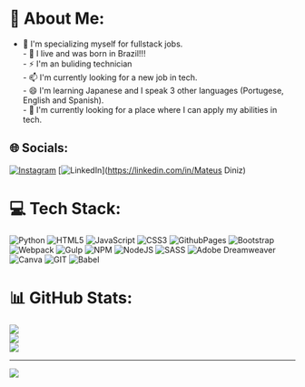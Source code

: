# 💫 About Me:
- 💬 I'm specializing myself for fullstack jobs.<br>- 🌱 I live and was born in Brazil!!!<br>- ⚡ I'm an buliding technician <br>- 📫 I'm currently looking for a new job in tech.<br>- 😄 I'm learning Japanese and I speak 3 other languages (Portugese, English and Spanish).<br>- 🔭 I'm currently looking for a place where I can apply my abilities in tech.


## 🌐 Socials:
[![Instagram](https://img.shields.io/badge/Instagram-%23E4405F.svg?logo=Instagram&logoColor=white)](https://instagram.com/mateusdiniz.s) [![LinkedIn](https://img.shields.io/badge/LinkedIn-%230077B5.svg?logo=linkedin&logoColor=white)](https://linkedin.com/in/Mateus Diniz) 

# 💻 Tech Stack:
![Python](https://img.shields.io/badge/python-3670A0?style=flat&logo=python&logoColor=ffdd54) ![HTML5](https://img.shields.io/badge/html5-%23E34F26.svg?style=flat&logo=html5&logoColor=white) ![JavaScript](https://img.shields.io/badge/javascript-%23323330.svg?style=flat&logo=javascript&logoColor=%23F7DF1E) ![CSS3](https://img.shields.io/badge/css3-%231572B6.svg?style=flat&logo=css3&logoColor=white) ![GithubPages](https://img.shields.io/badge/github%20pages-121013?style=flat&logo=github&logoColor=white) ![Bootstrap](https://img.shields.io/badge/bootstrap-%238511FA.svg?style=flat&logo=bootstrap&logoColor=white) ![Webpack](https://img.shields.io/badge/webpack-%238DD6F9.svg?style=flat&logo=webpack&logoColor=black) ![Gulp](https://img.shields.io/badge/GULP-%23CF4647.svg?style=flat&logo=gulp&logoColor=white) ![NPM](https://img.shields.io/badge/NPM-%23CB3837.svg?style=flat&logo=npm&logoColor=white) ![NodeJS](https://img.shields.io/badge/node.js-6DA55F?style=flat&logo=node.js&logoColor=white) ![SASS](https://img.shields.io/badge/SASS-hotpink.svg?style=flat&logo=SASS&logoColor=white) ![Adobe Dreamweaver](https://img.shields.io/badge/Adobe%20Dreamweaver-FF61F6.svg?style=flat&logo=Adobe%20Dreamweaver&logoColor=white) ![Canva](https://img.shields.io/badge/Canva-%2300C4CC.svg?style=flat&logo=Canva&logoColor=white) ![GIT](https://img.shields.io/badge/Git-fc6d26?style=flat&logo=git&logoColor=white) ![Babel](https://img.shields.io/badge/Babel-F9DC3e?style=flat&logo=babel&logoColor=black)
# 📊 GitHub Stats:
![](https://github-readme-stats.vercel.app/api?username=MateusCastroDiniz&theme=dark&hide_border=true&include_all_commits=true&count_private=false)<br/>
![](https://github-readme-streak-stats.herokuapp.com/?user=MateusCastroDiniz&theme=dark&hide_border=true)<br/>
![](https://github-readme-stats.vercel.app/api/top-langs/?username=MateusCastroDiniz&theme=dark&hide_border=true&include_all_commits=true&count_private=false&layout=compact)

---
[![](https://visitcount.itsvg.in/api?id=MateusCastroDiniz&icon=2&color=8)](https://visitcount.itsvg.in)

<!-- Proudly created with GPRM ( https://gprm.itsvg.in ) -->

